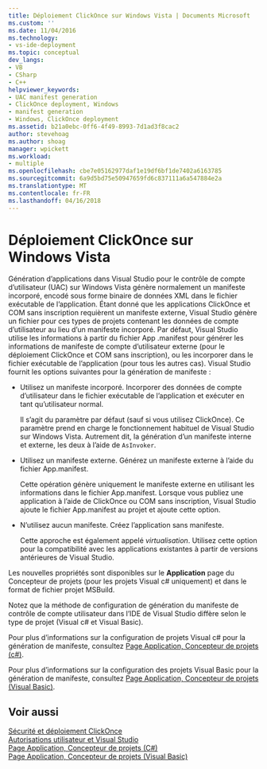 ```yaml
---
title: Déploiement ClickOnce sur Windows Vista | Documents Microsoft
ms.custom: ''
ms.date: 11/04/2016
ms.technology:
- vs-ide-deployment
ms.topic: conceptual
dev_langs:
- VB
- CSharp
- C++
helpviewer_keywords:
- UAC manifest generation
- ClickOnce deployment, Windows
- manifest generation
- Windows, ClickOnce deployment
ms.assetid: b21a0ebc-0ff6-4f49-8993-7d1ad3f8cac2
author: stevehoag
ms.author: shoag
manager: wpickett
ms.workload:
- multiple
ms.openlocfilehash: cbe7e05162977daf1e19df6bf1de7402a6163785
ms.sourcegitcommit: 6a9d5bd75e50947659fd6c837111a6a547884e2a
ms.translationtype: MT
ms.contentlocale: fr-FR
ms.lasthandoff: 04/16/2018
---
```

# <a name="clickonce-deployment-on-windows-vista"></a>Déploiement ClickOnce sur Windows Vista
Génération d’applications dans Visual Studio pour le contrôle de compte d’utilisateur (UAC) sur Windows Vista génère normalement un manifeste incorporé, encodé sous forme binaire de données XML dans le fichier exécutable de l’application. Étant donné que les applications ClickOnce et COM sans inscription requièrent un manifeste externe, Visual Studio génère un fichier pour ces types de projets contenant les données de compte d’utilisateur au lieu d’un manifeste incorporé. Par défaut, Visual Studio utilise les informations à partir du fichier App .manifest pour générer les informations de manifeste de compte d’utilisateur externe (pour le déploiement ClickOnce et COM sans inscription), ou les incorporer dans le fichier exécutable de l’application (pour tous les autres cas). Visual Studio fournit les options suivantes pour la génération de manifeste :  
  
-   Utilisez un manifeste incorporé. Incorporer des données de compte d’utilisateur dans le fichier exécutable de l’application et exécuter en tant qu’utilisateur normal.  
  
     Il s’agit du paramètre par défaut (sauf si vous utilisez ClickOnce). Ce paramètre prend en charge le fonctionnement habituel de Visual Studio sur Windows Vista. Autrement dit, la génération d’un manifeste interne et externe, les deux à l’aide de `AsInvoker`.  
  
-   Utilisez un manifeste externe. Générez un manifeste externe à l’aide du fichier App.manifest.  
  
     Cette opération génère uniquement le manifeste externe en utilisant les informations dans le fichier App.manifest. Lorsque vous publiez une application à l’aide de ClickOnce ou COM sans inscription, Visual Studio ajoute le fichier App.manifest au projet et ajoute cette option.  
  
-   N’utilisez aucun manifeste. Créez l’application sans manifeste.  
  
     Cette approche est également appelé *virtualisation*. Utilisez cette option pour la compatibilité avec les applications existantes à partir de versions antérieures de Visual Studio.  
  
 Les nouvelles propriétés sont disponibles sur le **Application** page du Concepteur de projets (pour les projets Visual c# uniquement) et dans le format de fichier projet MSBuild.  
  
 Notez que la méthode de configuration de génération du manifeste de contrôle de compte utilisateur dans l’IDE de Visual Studio diffère selon le type de projet (Visual c# et Visual Basic).  
  
 Pour plus d’informations sur la configuration de projets Visual c# pour la génération de manifeste, consultez [Page Application, Concepteur de projets (c#)](../ide/reference/application-page-project-designer-csharp.md).  
  
 Pour plus d’informations sur la configuration des projets Visual Basic pour la génération de manifeste, consultez [Page Application, Concepteur de projets (Visual Basic)](../ide/reference/application-page-project-designer-visual-basic.md).  
  
## <a name="see-also"></a>Voir aussi  
 [Sécurité et déploiement ClickOnce](../deployment/clickonce-security-and-deployment.md)   
 [Autorisations utilisateur et Visual Studio](http://msdn.microsoft.com/en-us/d5c55084-1e7b-4b61-b478-137db01c0fc0)   
 [Page Application, Concepteur de projets (C#)](../ide/reference/application-page-project-designer-csharp.md)   
 [Page Application, Concepteur de projets (Visual Basic)](../ide/reference/application-page-project-designer-visual-basic.md)